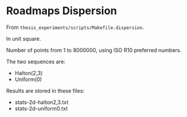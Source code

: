 Roadmaps Dispersion
===================

From `thesis_experiments/scripts/Makefile.dispersion`.

In unit square.

Number of points from 1 to 8000000, using ISO R10 preferred numbers.

The two sequences are:

- Halton(2,3)
- Uniform(0)

Results are stored in these files:

- stats-2d-halton2,3.txt
- stats-2d-uniform0.txt